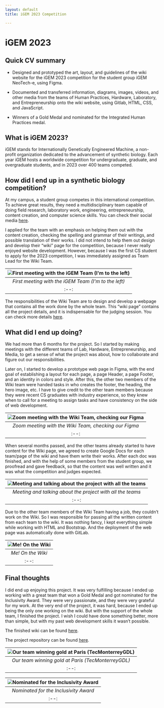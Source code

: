 ```yaml
---
layout: default
title: iGEM 2023 Competition

---
```


# iGEM 2023
## Quick CV summary
* Designed and prototyped the art, layout, and guidelines of the wiki website for the iGEM 2023 competition for the student group iGEM NeoTech-e, using Figma.

* Documented and transferred information, diagrams, images, videos, and other media from the teams of Human Practices, Hardware, Laboratory, and Entrepreneurship onto the wiki website, using Gitlab, HTML, CSS, and JavaScript.

* Winners of a Gold Medal and nominated for the Integrated Human Practices medal.


## What is iGEM 2023?
iGEM stands for Internationally Genetically Engineered Machine, a non-profit organization dedicated to the advancement of synthetic biology. Each year iGEM hosts a worldwide competition for undergraduate, graduate, and overgraduate students, and in 2023 over 400 teams competed. 

## How did I end up in a synthetic biology competition?
At my campus, a student group competes in this international competition. To achieve great results, they need a multidisciplinary team capable of doing field research, laboratory work, engineering, entrepreneurship, content creation, and computer science skills. You can check their social media [here](https://www.instagram.com/igemtec_gdl/).

I applied for the team with an emphasis on helping them out with the content creation, checking the spelling and grammar of their writings, and possible translation of their works. I did not intend to help them out design and develop their “wiki” page for the competition, because I never really enjoyed website development. However, because I was the first CS student to apply for the 2023 competition, I was immediately assigned as Team Lead for the Wiki Team.

| ![First meeting with the iGEM Team (I'm to the left)](https://i.imgur.com/lFQDG3O.jpg "First meeting with the iGEM Team (I'm to the left)") |
|:--:|
| *First meeting with the iGEM Team (I'm to the left)* |
|:--:|

The responsibilities of the Wiki Team are to design and develop a webpage that contains all the work done by the whole team. This “wiki page” contains all the project details, and it is indispensable for the judging session. You can check more details [here](https://competition.igem.org/deliverables/team-wiki). 

## What did I end up doing?
We had more than 6 months for the project. So I started by making meetings with the different teams of Lab, Hardware, Entrepreneurship, and Media, to get a sense of what the project was about, how to collaborate and figure out our responsibilities. 

Later on, I started to develop a prototype web page in Figma, with the end goal of establishing a layout for each page, a page Header, a page Footer, and an identity in colors and style. After this, the other two members of the Wiki team were handed tasks in who creates the footer, the heading, the hero image, etc. I have to give credit to the other team members because they were recent CS graduates with industry experience, so they knew when to call for a meeting to assign tasks and have consistency on the side of web development. 

| ![Zoom meeting with the Wiki Team, checking our Figma](https://i.imgur.com/HeDnLGq.png "Zoom meeting with the Wiki Team, checking our Figma") |
|:--:|
| *Zoom meeting with the Wiki Team, checking our Figma* |
|:--:|

When several months passed, and the other teams already started to have content for the Wiki page, we agreed to create Google Docs for each team/page of the wiki and have them write their works. After each doc was finished, and with the help of some members from the student group, we proofread and gave feedback, so that the content was well written and it was what the competition and judges expected.

| ![Meeting and talking about the project with all the teams](https://i.imgur.com/5QJ9RFt.png "Meeting and talking about the project with all the teams") |
|:--:|
| *Meeting and talking about the project with all the teams* |
|:--:|

Due to the other team members of the Wiki Team having a job, they couldn’t work on the Wiki. So I was responsible for passing all the written content from each team to the wiki. It was nothing fancy, I kept everything simple while working with HTML and Bootstrap. And the deployment of the web page was automatically done with GitLab. 

| ![Me! On the Wiki](https://i.imgur.com/PXpZwa7.png "Me! On the Wiki") |
|:--:|
| *Me! On the Wiki* |
|:--:|

## Final thoughts
I did end up enjoying this project. It was very fulfilling because I ended up working with a great team that won a Gold Medal and got nominated for the Inclusivity Award. They were very passionate, and they were very grateful for my work. At the very end of the project, it was hard, because I ended up being the only one working on the wiki. But with the support of the whole team, I finished the project. I wish I could have done something better, more than simple, but with my past web development skills it wasn’t possible.

The finished wiki can be found [here](https://2023.igem.wiki/tecmonterreygdl/).

The project repository can be found [here](https://gitlab.igem.org/2023/tecmonterreygdl).

| ![Our team winning gold at Paris (TecMonterreyGDL)](https://i.imgur.com/y8OtxFf.jpg "Our team winning gold at Paris (TecMonterreyGDL)") |
|:--:|
| *Our team winning gold at Paris (TecMonterreyGDL)* |
|:--:|

| ![Nominated for the Inclusivity Award](https://i.imgur.com/jA6xbfN.jpg "Nominated for the Inclusivity Award") |
|:--:|
| *Nominated for the Inclusivity Award* |
|:--:|
